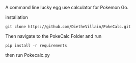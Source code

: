 A command line lucky egg use calculator for Pokemon Go.

installation

```git clone https://github.com/DietheVillain/PokeCalc.git```

Then navigate to the PokeCalc Folder and run

```pip install -r requirements```
  
then run Pokecalc.py
